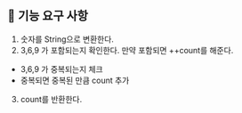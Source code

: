 ## 🚀 기능 요구 사항

1. 숫자를 String으로 변환한다. 
2. 3,6,9 가 포함되는지 확인한다. 만약 포함되면 ++count를 해준다.
* 3,6,9 가 중복되는지 체크
* 중복되면 중복된 만큼 count 추가
3. count를 반환한다. 
